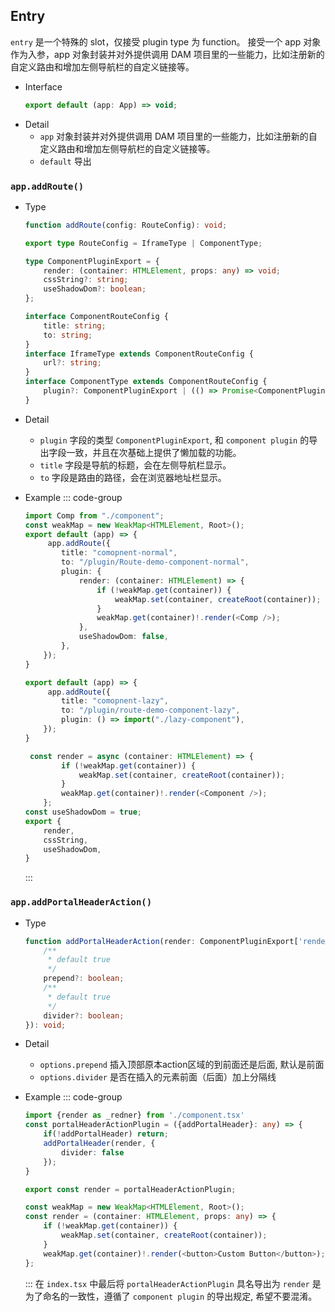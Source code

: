 ## Entry

`entry` 是一个特殊的 slot，仅接受 plugin type 为 function。 接受一个 app 对象作为入参，app 对象封装并对外提供调用 DAM 项目里的一些能力，比如注册新的自定义路由和增加左侧导航栏的自定义链接等。

-   Interface 
    ```ts
    export default (app: App) => void;
    ```
-   Detail
    -   `app` 对象封装并对外提供调用 DAM 项目里的一些能力，比如注册新的自定义路由和增加左侧导航栏的自定义链接等。
    -   `default` 导出

### `app.addRoute()`

-   Type

    ```ts
    function addRoute(config: RouteConfig): void;

    export type RouteConfig = IframeType | ComponentType;

    type ComponentPluginExport = {
        render: (container: HTMLElement, props: any) => void;
        cssString?: string;
        useShadowDom?: boolean;
    };

    interface ComponentRouteConfig {
        title: string;
        to: string;
    }
    interface IframeType extends ComponentRouteConfig {
        url?: string;
    }
    interface ComponentType extends ComponentRouteConfig {
        plugin?: ComponentPluginExport | (() => Promise<ComponentPluginExport>);
    }
    ```

-   Detail
    -   `plugin` 字段的类型 `ComponentPluginExport`, 和 `component plugin` 的导出字段一致，并且在次基础上提供了懒加载的功能。
    -   `title` 字段是导航的标题，会在左侧导航栏显示。
    -   `to` 字段是路由的路径，会在浏览器地址栏显示。

-   Example
    ::: code-group

    ```ts [normal-import.ts]
    import Comp from "./component";
    const weakMap = new WeakMap<HTMLElement, Root>();
    export default (app) => {
         app.addRoute({
            title: "comopnent-normal",
            to: "/plugin/Route-demo-component-normal",
            plugin: {
                render: (container: HTMLElement) => {
                    if (!weakMap.get(container)) {
                        weakMap.set(container, createRoot(container));
                    }
                    weakMap.get(container)!.render(<Comp />);
                },
                useShadowDom: false,
            },
        });
    }
    ```

    ```ts [lazy-import.ts]
    export default (app) => {
         app.addRoute({
            title: "comopnent-lazy",
            to: "/plugin/route-demo-component-lazy",
            plugin: () => import("./lazy-component"),
        });
    }
    ```

    ```ts [lazy-component.tsx]
     const render = async (container: HTMLElement) => {
            if (!weakMap.get(container)) {
                weakMap.set(container, createRoot(container));
            }
            weakMap.get(container)!.render(<Component />);
        };
    const useShadowDom = true;
    export {
        render,
        cssString,
        useShadowDom,
    }
    ```
    :::



### `app.addPortalHeaderAction()`
  
- Type 
    ```ts
    function addPortalHeaderAction(render: ComponentPluginExport['render'], optionts: {
        /**
         * default true
         */
        prepend?: boolean;
        /**
         * default true
         */
        divider?: boolean;
    }): void;
    ```
- Detail
  * `options.prepend` 插入顶部原本action区域的到前面还是后面, 默认是前面
  * `options.divider` 是否在插入的元素前面（后面）加上分隔线
- Example
    ::: code-group
    ```ts [index.tsx]
    import {render as _redner} from './component.tsx'
    const portalHeaderActionPlugin = ({addPortalHeader}: any) => {
        if(!addPortalHeader) return;
        addPortalHeader(render, {
            divider: false
        });
    }

    export const render = portalHeaderActionPlugin;
    ```

    ```ts [component.tsx]
    const weakMap = new WeakMap<HTMLElement, Root>();
    const render = (container: HTMLElement, props: any) => {
        if (!weakMap.get(container)) {
            weakMap.set(container, createRoot(container));
        }
        weakMap.get(container)!.render(<button>Custom Button</button>);
    };
    ```
    :::
    在 `index.tsx` 中最后将 `portalHeaderActionPlugin` 具名导出为 `render` 是为了命名的一致性，遵循了 `component plugin` 的导出规定, 希望不要混淆。